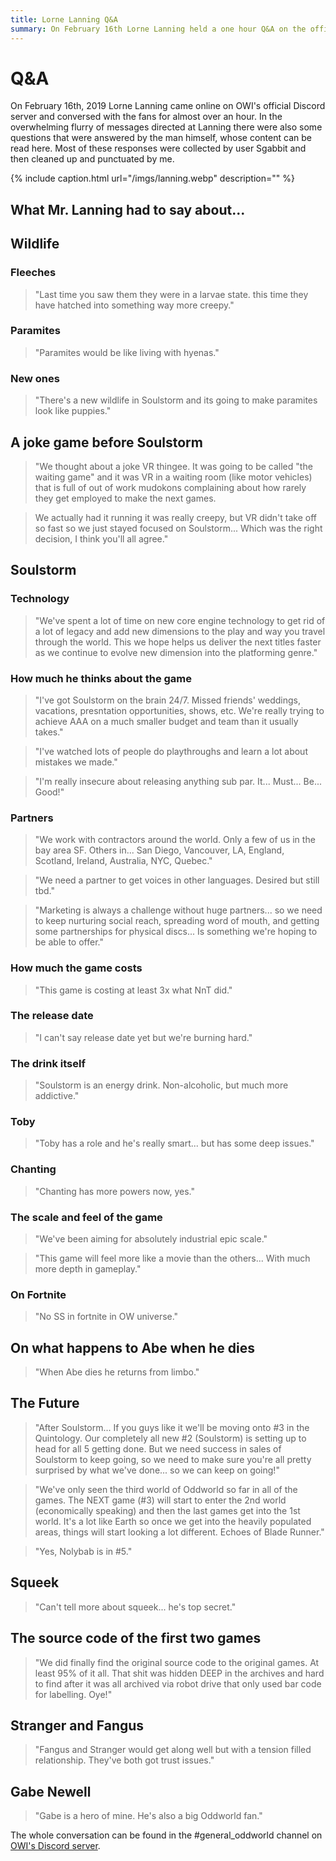 ```yaml
---
title: Lorne Lanning Q&A
summary: On February 16th Lorne Lanning held a one hour Q&A on the official Discord. You can read the questions and his answers here.
---
```


# Q&A

On February 16th, 2019 Lorne Lanning came online on OWI's official Discord server and conversed with the fans for almost over an hour. In the overwhelming flurry of messages directed at Lanning there were also some questions that were answered by the man himself, whose content can be read here. Most of these responses were collected by user Sgabbit and then cleaned up and punctuated by me.

{% include caption.html url="/imgs/lanning.webp" description="" %}

## What Mr. Lanning had to say about...

## Wildlife

### Fleeches
> "Last time you saw them they were in a larvae state. this time they have hatched into something way more creepy."

### Paramites
> "Paramites would be like living with hyenas."

### New ones
> "There's a new wildlife in Soulstorm and its going to make paramites look like puppies."

## A joke game before Soulstorm
> "We thought about a joke VR thingee. It was going to be called "the waiting game" and it was VR in a waiting room (like motor vehicles) that is full of out of work mudokons complaining about how rarely they get employed to make the next games.

> We actually had it running it was really creepy, but VR didn't take off so fast so we just stayed focused on Soulstorm... Which was the right decision, I think you'll all agree."

## Soulstorm

### Technology
> "We've spent a lot of time on new core engine technology to get rid of a lot of legacy and add new dimensions to the play and way you travel through the world.  This we hope helps us deliver the next titles faster as we continue to evolve new dimension into the platforming genre."

### How much he thinks about the game
> "I've got Soulstorm on the brain 24/7. Missed friends' weddings, vacations, presntation opportunities, shows, etc. We're really trying to achieve AAA on a much smaller budget and team than it usually takes."

> "I've watched lots of people do playthroughs and learn a lot about mistakes we made."

> "I'm really insecure about releasing anything sub par. It... Must... Be... Good!"

### Partners
> "We work with contractors around the world. Only a few of us in the bay area SF. Others in... San Diego, Vancouver, LA, England, Scotland, Ireland, Australia, NYC, Quebec."

> "We need a partner to get voices in other languages. Desired but still tbd."

> "Marketing is always a challenge without huge partners... so we need to keep nurturing social reach, spreading word of mouth, and getting some partnerships for physical discs... Is something we're hoping to be able to offer."

### How much the game costs
> "This game is costing at least 3x what NnT did."

### The release date
> "I can't say release date yet but we're burning hard."

### The drink itself
> "Soulstorm is an energy drink. Non-alcoholic, but much more addictive."

### Toby
> "Toby has a role and he's really smart... but has some deep issues."

### Chanting
> "Chanting has more powers now, yes."

### The scale and feel of the game
> "We've been aiming for absolutely industrial epic scale."

> "This game will feel more like a movie than the others... With much more depth in gameplay."

### On Fortnite
> "No SS in fortnite in OW universe."

## On what happens to Abe when he dies
> "When Abe dies he returns from limbo."

## The Future
> "After Soulstorm... If you guys like it we'll be moving onto #3 in the Quintology. Our completely all new #2 (Soulstorm) is setting up to head for all 5 getting done. But we need success in sales of Soulstorm to keep going, so we need to make sure you're all pretty surprised by what we've done... so we can keep on going!"

> "We've only seen the third world of Oddworld so far in all of the games. The NEXT game (#3) will start to enter the 2nd world (economically speaking) and then the last games get into the 1st world. It's a lot like Earth so once we get into the heavily populated areas, things will start looking a lot different. Echoes of Blade Runner."

> "Yes, Nolybab is in #5."

## Squeek
> "Can't tell more about squeek... he's top secret."

## The source code of the first two games
> "We did finally find the original source code to the original games. At least 95% of it all. That shit was hidden DEEP in the archives and hard to find after it was all archived via robot drive that only used bar code for labelling. Oye!"

## Stranger and Fangus
> "Fangus and Stranger would get along well but with a tension filled relationship. They've both got trust issues."

## Gabe Newell
> "Gabe is a hero of mine. He's also a big Oddworld fan."

The whole conversation can be found in the #general\_oddworld channel on [OWI's Discord server](https://discord.gg/oddworld).

